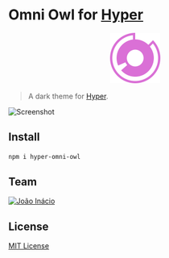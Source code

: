 # Omni Owl for [Hyper](https://hyper.is)

<div align="center">
<img src=".github/logo.png" alt="Omni Owl Logo" width="100">
</div>

> A dark theme for [Hyper](https://hyper.is).

![Screenshot](./screenshot.png)

## Install

```bash
npm i hyper-omni-owl
```

## Team

[![João Inácio](https://avatars.githubusercontent.com/u/22185823?v=4&s=70)](https://github.com/birobirobiro)

## License

[MIT License](./LICENSE)
